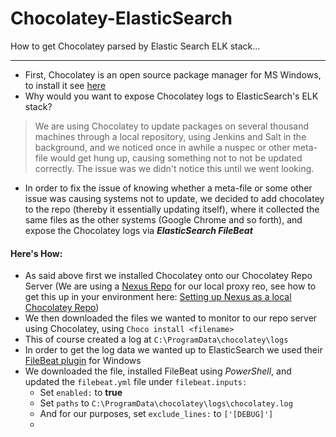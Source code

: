 # Chocolatey-ElasticSearch
How to get Chocolatey parsed by Elastic Search ELK stack...

---
* First, Chocolatey is an open source package manager for MS Windows, to install it see [here](https://chocolatey.org/install)
* Why would you want to expose Chocolatey logs to ElasticSearch's ELK stack?
> We are using Chocolatey to update packages on several thousand machines through a local repository, using Jenkins and Salt in the background, and we noticed once in awhile a nuspec or other meta-file would get hung up, causing something not to not be updated correctly. The issue was we didn't notice this until we went looking.

* In order to fix the issue of knowing whether a meta-file or some other issue was causing systems not to update, we decided to add chocolatey to the repo (thereby it essentially updating itself), where it collected the same files as the other systems (Google Chrome and so forth), and expose the Chocolatey logs via ***ElasticSearch FileBeat***

#### Here's How:
* As said above first we installed Chocolatey onto our Chocolatey Repo Server (We are using a [Nexus Repo](https://www.sonatype.com/nexus-repository-oss) for our local proxy reo, see how to get this up in your environment here: [Setting up Nexus as a local Chocolatey Repo](https://www.youtube.com/watch?v=UehkG1VHtz0))
* We then downloaded the files we wanted to monitor to our repo server using Chocolatey, using ```Choco install <filename>```
* This of course created a log at ```C:\ProgramData\chocolatey\logs```
* In order to get the log data we wanted up to ElasticSearch we used their [FileBeat plugin](https://www.elastic.co/downloads/beats/filebeat) for Windows
* We downloaded the file, installed FileBeat using _PowerShell_, and updated the ```filebeat.yml``` file under ```filebeat.inputs:``` 
   * Set ```enabled:``` to **true** 
   * Set ```paths``` to ```C:\ProgramData\chocolatey\logs\chocolatey.log```
   * And for our purposes, set ```exclude_lines:``` to ```['[DEBUG]']```
   * 
